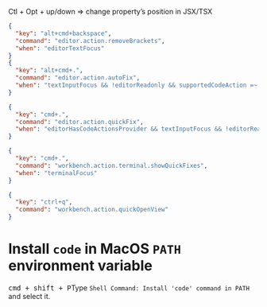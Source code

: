 Ctl + Opt + up/down => change property’s position in JSX/TSX

```json
{
  "key": "alt+cmd+backspace",
  "command": "editor.action.removeBrackets",
  "when": "editorTextFocus"
}
{
  "key": "alt+cmd+.",
  "command": "editor.action.autoFix",
  "when": "textInputFocus && !editorReadonly && supportedCodeAction =~ /(\\s|^)quickfix\\b/"
}

{
  "key": "cmd+.",
  "command": "editor.action.quickFix",
  "when": "editorHasCodeActionsProvider && textInputFocus && !editorReadonly"
}

{
  "key": "cmd+.",
  "command": "workbench.action.terminal.showQuickFixes",
  "when": "terminalFocus"
}

{
  "key": "ctrl+q",
  "command": "workbench.action.quickOpenView"
}
```
# Install `code` in MacOS `PATH` environment variable

<kbd>cmd + shift + P</kbd>Type `Shell Command: Install 'code' command in PATH` and select it.

